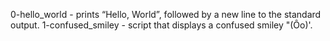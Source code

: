 0-hello_world -  prints “Hello, World”, followed by a new line to the standard output.
1-confused_smiley -  script that displays a confused smiley "(Ôo)'.
